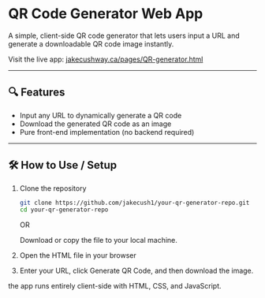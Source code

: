 # QR Code Generator Web App

A simple, client-side QR code generator that lets users input a URL and generate a downloadable QR code image instantly.

Visit the live app: [jakecushway.ca/pages/QR-generator.html](https://jakecushway.ca/pages/QR-generator.html)

---

## 🔍 Features

- Input any URL to dynamically generate a QR code  
- Download the generated QR code as an image  
- Pure front-end implementation (no backend required)

---

## 🛠 How to Use / Setup

1. Clone the repository  
   ```bash
   git clone https://github.com/jakecush1/your-qr-generator-repo.git
   cd your-qr-generator-repo
   ```

   OR

   Download or copy the file to your local machine.
   
3. Open the HTML file in your browser

4. Enter your URL, click Generate QR Code, and then download the image.

the app runs entirely client-side with HTML, CSS, and JavaScript.
